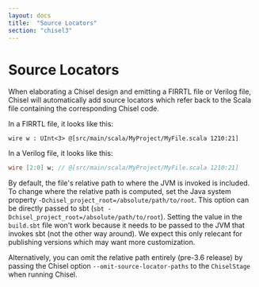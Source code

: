 ```yaml
---
layout: docs
title:  "Source Locators"
section: "chisel3"
---
```


# Source Locators

When elaborating a Chisel design and emitting a FIRRTL file or Verilog file, Chisel will automatically
add source locators which refer back to the Scala file containing the corresponding Chisel code.

In a FIRRTL file, it looks like this:

```
wire w : UInt<3> @[src/main/scala/MyProject/MyFile.scala 1210:21]
```

In a Verilog file, it looks like this:

```verilog
wire [2:0] w; // @[src/main/scala/MyProject/MyFile.scala 1210:21]
```

By default, the file's relative path to where the JVM is invoked is included. To change where the relative path is computed, set the Java system property `-Dchisel_project_root=/absolute/path/to/root`. This option can be directly passed to sbt (`sbt -Dchisel_project_root=/absolute/path/to/root`). Setting the value in the `build.sbt` file won't work because it needs to be passed to the JVM that invokes sbt (not the other way around). We expect this only relecant for publishing versions which may want more customization.

Alternatively, you can omit the relative path entirely (pre-3.6 release) by passing the Chisel option
`--omit-source-locator-paths` to the `ChiselStage` when running Chisel.
